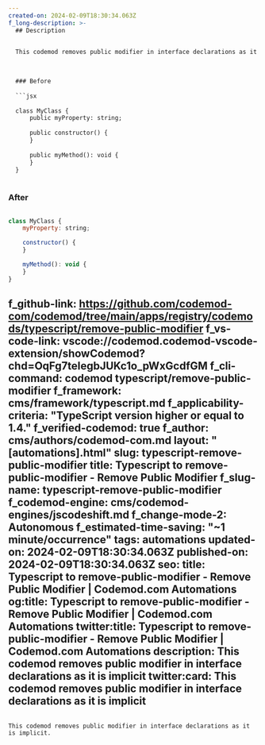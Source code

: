 ```yaml
---
created-on: 2024-02-09T18:30:34.063Z
f_long-description: >-
  ## Description
  

  This codemod removes public modifier in interface declarations as it is implicit.
  

  
  ### Before
  
  ```jsx
  
  class MyClass {
      public myProperty: string;
  
      public constructor() {
      }
  
      public myMethod(): void {
      }
  }
  
  ```
  
  ### After
  
  ```jsx
  
  class MyClass {
      myProperty: string;
  
      constructor() {
      }
  
      myMethod(): void {
      }
  }
  
  ```
f_github-link: https://github.com/codemod-com/codemod/tree/main/apps/registry/codemods/typescript/remove-public-modifier
f_vs-code-link: vscode://codemod.codemod-vscode-extension/showCodemod?chd=OqFg7teIegbJUKc1o_pWxGcdfGM
f_cli-command: codemod typescript/remove-public-modifier
f_framework: cms/framework/typescript.md
f_applicability-criteria: "TypeScript version higher or equal to 1.4."
f_verified-codemod: true
f_author: cms/authors/codemod-com.md
layout: "[automations].html"
slug: typescript-remove-public-modifier
title: Typescript to remove-public-modifier - Remove Public Modifier
f_slug-name: typescript-remove-public-modifier
f_codemod-engine: cms/codemod-engines/jscodeshift.md
f_change-mode-2: Autonomous
f_estimated-time-saving: "~1 minute/occurrence"
tags: automations
updated-on: 2024-02-09T18:30:34.063Z
published-on: 2024-02-09T18:30:34.063Z
seo:
  title: Typescript to remove-public-modifier - Remove Public Modifier | Codemod.com Automations
  og:title: Typescript to remove-public-modifier - Remove Public Modifier | Codemod.com Automations
  twitter:title: Typescript to remove-public-modifier - Remove Public Modifier | Codemod.com Automations
  description: This codemod removes public modifier in interface declarations as it is implicit
  twitter:card: This codemod removes public modifier in interface declarations as it is implicit
---
```

This codemod removes public modifier in interface declarations as it is implicit.